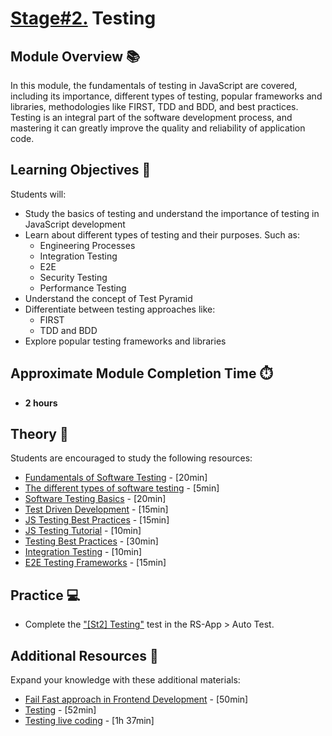 # [Stage#2.](../../) Testing

## Module Overview 📚

In this module, the fundamentals of testing in JavaScript are covered, including its importance, different types of testing, popular frameworks and libraries, methodologies like FIRST, TDD and BDD, and best practices. Testing is an integral part of the software development process, and mastering it can greatly improve the quality and reliability of application code.

## Learning Objectives 🎯

Students will:

- Study the basics of testing and understand the importance of testing in JavaScript development
- Learn about different types of testing and their purposes. Such as:
  - Engineering Processes
  - Integration Testing
  - E2E
  - Security Testing
  - Performance Testing
- Understand the concept of Test Pyramid
- Differentiate between testing approaches like:
  - FIRST
  - TDD and BDD
- Explore popular testing frameworks and libraries

## Approximate Module Completion Time ⏱️

- **2 hours**

## Theory 📖

Students are encouraged to study the following resources:

- [Fundamentals of Software Testing](https://testsigma.com/blog/fundamentals-of-software-testing/) - [20min]
- [The different types of software testing](https://www.atlassian.com/continuous-delivery/software-testing/types-of-software-testing) - [5min]
- [Software Testing Basics](https://www.testim.io/blog/software-testing-basics/) - [20min]
- [Test Driven Development](https://circleci.com/blog/test-driven-development-tdd/) - [15min]
- [JS Testing Best Practices](https://blog.logrocket.com/javascript-testing-best-practices/) - [15min]
- [JS Testing Tutorial](https://wanago.io/2018/08/27/testing-javascript-tutorial-types-of-tests-of-unit-testing-with-jest/) - [10min]
- [Testing Best Practices](https://github.com/goldbergyoni/javascript-testing-best-practices) - [30min]
- [Integration Testing](https://www.testim.io/blog/javascript-integration-testing-painlessly/) - [10min]
- [E2E Testing Frameworks](https://testsigma.com/blog/end-to-end-testing-frameworks/) - [15min]

## Practice 💻

- Complete the ["[St2] Testing"](https://github.com/rolling-scopes-school/tasks/rss-testing/) test in the RS-App > Auto Test.

## Additional Resources 📘

Expand your knowledge with these additional materials:

- [Fail Fast approach in Frontend Development](https://www.youtube.com/watch?v=XnsV8YACAHQ) - [50min]
- [Testing](https://www.youtube.com/watch?v=xrS60rkoG3w&t) - [52min]
- [Testing live coding](https://youtu.be/qFSrImO04X8) - [1h 37min]
